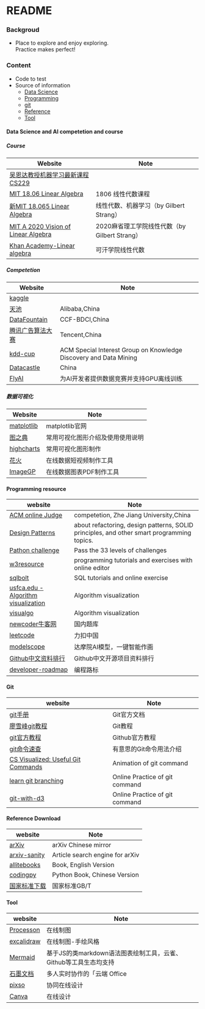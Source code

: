 README
====

### Backgroud
* Place to explore and enjoy exploring.<br/>
        Practice makes perfect!
    
### Content
* Code to test
* Source of information
  * [Data Science](<#### Data Science and AI competetion and resource>)
  * [Programming](<#### Programming competetion resource>)
  * [git](<#### git>)
  * [Reference](<#### Reference Download>)
  * [Tool](<#### Tool>)

#### Data Science and AI competetion and course  

##### Course

|  Website                        |         Note     |
|-----------                      |-----------           |
|[吴恩达教授机器学习最新课程CS229](https://www.bilibili.com/video/av79827258/?spm_id_from=333.788.videocard.1)|  
|[MIT 18.06 Linear Algebra](https://www.bilibili.com/video/BV1b7411f7sK?p=2)| 1806 线性代数课程|
|[新MIT 18.065 Linear Algebra](https://www.bilibili.com/video/BV1a7411M7wH?p=2)|线性代数、机器学习（by Gilbert Strang）|
|[MIT A 2020 Vision of Linear Algebra](https://www.bilibili.com/video/BV1BQ4y1N7Jy?p=5)|2020麻省理工学院线性代数（by Gilbert Strang）|
|[Khan Academy-Linear algebra](https://www.khanacademy.org/math/linear-algebra)|可汗学院线性代数|





##### Competetion
|  Website                        |         Note     |
|-----------                      |-----------           |
|[kaggle](https://www.kaggle.com/)|                      |
|[天池](https://tianchi.aliyun.com/home/)|   Alibaba,China|
|[DataFountain](https://www.datafountain.cn/)|CCF-BDCI,China|
|[腾讯广告算法大赛](https://algo.qq.com/)|Tencent,China|
|[kdd-cup](https://www.kdd.org/kdd-cup)|ACM Special Interest Group on Knowledge Discovery and Data Mining|
|[Datacastle](https://www.pkbigdata.com/common/cmptIndex.html)|China|
|[FlyAI](https://www.flyai.com/)|为AI开发者提供数据竞赛并支持GPU离线训练|

##### 数据可视化
|  Website                        |         Note     |
|-----------                      |-----------           |
|[matplotlib](https://matplotlib.org/index.html)|  matplotlib官网  |
|[图之典](http://tuzhidian.com/)|   常用可视化图形介绍及使用使用说明|
|[highcharts](https://www.highcharts.com.cn/)|  常用可视化图形制作|
|[花火](https://hanabi.data-viz.cn/templates?lang=zh-CN)|  在线数据短视频制作工具|
|[ImageGP](http://www.ehbio.com/ImageGP/index.php/Home/Index/index.html)| 在线数据图表PDF制作工具|



#### Programming resource
|website    |       Note|
|-----------|-----------|
|[ACM online Judge](https://zoj.pintia.cn/home)|competetion, Zhe Jiang University,China|
|[Design Patterns](https://refactoring.guru/)|about refactoring, design patterns, SOLID principles, and other smart programming topics.|
|[Pathon challenge](http://www.pythonchallenge.com/)|Pass the 33 levels of challenges|
|[w3resource](https://www.w3resource.com)|programming tutorials and exercises with online editor|
|[sqlbolt](https://sqlbolt.com/)|SQL tutorials and online exercise|
|[usfca.edu - Algorithm visualization](https://www.cs.usfca.edu/~galles/visualization/Algorithms.html)|Algorithm visualization|
|[visualgo](https://visualgo.net/en)|Algorithm visualization|
|[newcoder牛客网](https://www.nowcoder.com/)|国内题库|
|[leetcode](https://leetcode-cn.com/)|力扣中国|
|[modelscope](https://www.modelscope.cn/home)|达摩院AI模型，一键智能作画|
|[Github中文资料排行](https://github.com/GrowingGit/GitHub-Chinese-Top-Charts)|Github中文开源项目资料排行|
|[developer-roadmap](https://github.com/kamranahmedse/developer-roadmap)|编程路标|


#### Git
|website    |       Note|
|-----------|-----------|
|[git手册](https://git-scm.com/book/zh/v2)| Git官方文档|
|[廖雪峰git教程](https://www.liaoxuefeng.com/wiki/0013739516305929606dd18361248578c67b8067c8c017b000)| Git教程|
|[git官方教程](https://blog.github.com/2018-04-19-introducing-github-learning-lab/)| Github官方教程|
|[git命令速查](http://ohshitgit.com/)| 有意思的Git命令用法介绍|
|[CS Visualized: Useful Git Commands](https://dev.to/lydiahallie/cs-visualized-useful-git-commands-37p1)| Animation of git command|
|[learn git branching](https://learngitbranching.js.org/)| Online Practice of git command|
|[git-with-d3](http://onlywei.github.io/explain-git-with-d3/)| Online Practice of git command|

#### Reference Download  
|website    |       Note|
|-----------|-----------|
|[arXiv](http://cn.arxiv.org/) | arXiv Chinese mirror|
|[arxiv-sanity](http://www.arxiv-sanity.com/)| Article search engine for arXiv| 
|[allitebooks](http://www.allitebooks.org/)| Book, English Version|
|[codingpy](https://codingpy.com/)| Python Book, Chinese Version|
|[国家标准下载](http://www.bzmfxz.com/)| 国家标准GB/T|

#### Tool  
|website    |       Note|
|-----------|-----------|
|[Processon](https://processon.com/) | 在线制图|
|[excalidraw](https://excalidraw.com/) | 在线制图-手绘风格|
|[Mermaid](https://mermaid.js.org/) | 基于JS的类markdown语法图表绘制工具，云雀、Github等工具生态均支持|
|[石墨文档](https://shimo.im/welcome) | 多人实时协作的「云端 Office|
|[pixso](https://pixso.cn/) | 协同在线设计|
|[Canva](https://www.canva.cn/)| 在线设计|


